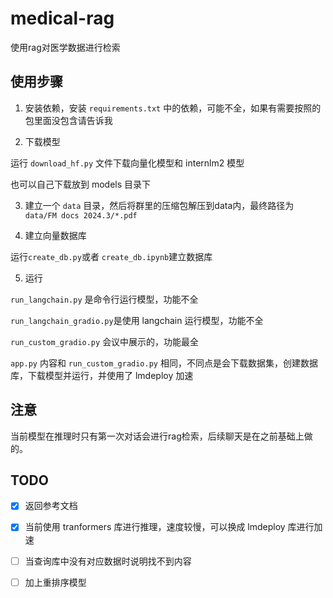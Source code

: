 # medical-rag

使用rag对医学数据进行检索

## 使用步骤

1. 安装依赖，安装 `requirements.txt` 中的依赖，可能不全，如果有需要按照的包里面没包含请告诉我

2. 下载模型

运行 `download_hf.py` 文件下载向量化模型和 internlm2 模型

也可以自己下载放到 models 目录下

3. 建立一个 `data` 目录，然后将群里的压缩包解压到data内，最终路径为 `data/FM docs 2024.3/*.pdf`

4. 建立向量数据库

运行`create_db.py`或者 `create_db.ipynb`建立数据库

5. 运行

`run_langchain.py` 是命令行运行模型，功能不全

`run_langchain_gradio.py`是使用 langchain 运行模型，功能不全

`run_custom_gradio.py` 会议中展示的，功能最全

`app.py` 内容和 `run_custom_gradio.py` 相同，不同点是会下载数据集，创建数据库，下载模型并运行，并使用了 lmdeploy 加速

## 注意

当前模型在推理时只有第一次对话会进行rag检索，后续聊天是在之前基础上做的。

## TODO

- [x] 返回参考文档
- [x] 当前使用 tranformers 库进行推理，速度较慢，可以换成 lmdeploy 库进行加速
- [ ] 当查询库中没有对应数据时说明找不到内容
- [ ] 加上重排序模型



